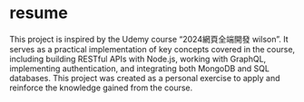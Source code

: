 # resume
This project is inspired by the Udemy course “2024網頁全端開發 wilson”. It serves as a practical implementation of key concepts covered in the course, including building RESTful APIs with Node.js, working with GraphQL, implementing authentication, and integrating both MongoDB and SQL databases. This project was created as a personal exercise to apply and reinforce the knowledge gained from the course.
